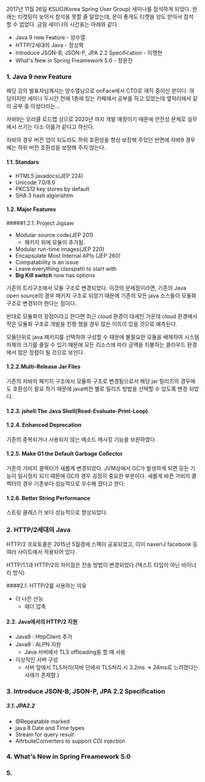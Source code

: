 2017년 11월 26일 KSUG(Korea Spring User Group) 세미나를 참석하게 되었다. 원래는 티켓팅이 늦어서 참석을 못할 줄 알았는데, 운이 좋게도 티켓을 양도 받아서 참석 할 수 없었다. 금일 세미나의 시간표는 아래와 같다.

- Java 9 new Feature - 양수열
- HTTP/2세대의 Java - 정상혁
- Introduce JSON-B, JSON-P, JPA 2.2 Specification - 이명현
- What's New in Spring Freamework 5.0 - 정윤진



### 1. Java 9 new Feature 

해당 강의 발표자님께서는 양수열님으로 onFace에서 CTO로 재직 중이신 분이다. 여담이지만 세미나 두시간 전에 1층에 있는 카페에서 공부를 하고 있었는데 옆자리에서 같이 공부 중 이셨더라는...

자바9는 오라클 로드맵 상으로 2020년 까지 개발 예정이기 때문에 안전성 문제로 실무에서 쓰기는 다소 이를거 같다고 하신다. 

자바의 경우 버전 업이 되도라도 하위 호환성을 항상 보장해 주었던 반면에 자바9 경우에는 하위 버전 호환성을 보장해 주지 않는다.



#### 1.1. Standars

- HTML5 javadocs(JEP 224)
- Unicode 7.0/8.0
- PKCS12 key stores by default
- SHA 3 hash algorishtm

#### 1.2. Major Features

#####1.2.1. Project Jigsaw

- Modular source code(JEP 201)
  - 패키지 위에 모듈이 추가됨.
- Modular run-time images(JEP 220)
- Encapsulate Most Internal APIs (JEP 260)
- Compatability is an issue
- Leave everything classpath to start with
- **Big Kill switch** now has options

기존의 트리구조에서 모듈 구조로 변경되었다. 이것의 문제점이라면, 기존의 Java open source의 경우 패키지 구조로 되었기 때문에 기존의 모든 java 소스들이 모듈화 구조로 변경되야 한다는 점이다.

반대로 모듈화의 장점이라고 한다면 최근 cloud 환경이 대세인 가운데 cloud 환경에서 작은 모듈화 구조로 개발을 진행 했을 경우 많은 이득이 있을 것으로 예측된다.

모듈단위로 java 패키지를 선택하여 구성할 수 때문에 불필요한 모듈을 배제하여 시스템 자체의 크기를 줄일 수 있기 때문에 모든 리소스에 따라 금액을 지불하는 클라우드 환경에서 많은 장점이 될 것으로 보인다.



#### 1.2.2.Multi-Release Jar Files

기존의 자바의 패키지 구조에서 모듈화 구조로 변경됨으로서 해당 jar 릴리즈의 경우에도 호환성이 필요 하기 때문에 java버전 별로 릴리즈 방법을 선택할 수 있도록 변경 되었다.

#### 1.2.3. jshell:The Java Shell(Read-Evaluate-Print-Loop)

#### 1.2.4. Enhanced Deprecation

기존의 중복되거나 사용되지 않는 메소드 메시징 기능을 보완하였다.

#### 1.2.5. Make G1 the Default Garbage Collector

기존의 가비지 콜렉터가 새롭게 변경되었다. JVM상에서 GC가 발생하게 되면 모든 기능이 일시정지 되기 때문에 GC의 경우 굉장히 중요한 부분이다. 새롭게 바뀐 가비지 콜렉터의 경우 기존보다 성능적으로 우수해 졌다고 한다.

#### 1.2.6. Better String Performance

스트링 클래스가 보다 성능적으로 향상되었다.



### 2. HTTP/2세대의 Java

HTTP/2 프로토콜은 2015년 5월경에 스펙이 공표되었고, 이미 naver나 facebook 등 여러 사이트에서 적용되어 있다.

HTTP/1.1과 HTTP/2의 차이점은 전송 방법이 변경되었다.(텍스트 타입이 아닌 바이너리 방식)

####2.1. HTTP/2를 사용하는 이유

- 더 나은 선능
  - 헤더 압축

#### 2.2. Java에서의 HTTP/2 지원

- Java9 : HttpClient 추가
- Java9 : ALPN 지원
  - Java 서버에서 TLS offloading을 할 때 사용
- 이상적인 서버 구성
  - 서버 앞에서 TLS처리(자바 단에서 TLS처리 시 3.2ms -> 24ms로 느려졌다는 사례가 존재함.)



### 3. Introduce JSON-B, JSON-P, JPA 2.2 Specification

##### 3.1. JPA2.2

- @Repeatable marked
- java 8 Date and Time types
- Stream for query result
- AttrbuteConverters to support CDI injection





### 4. What's New in Spring Freamework 5.0

### 5.

